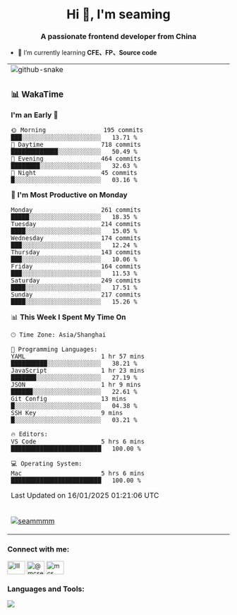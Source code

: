 <h1 align="center">Hi 👋, I'm seaming</h1>
<h3 align="center">A passionate frontend developer from China</h3>

- 🌱 I’m currently learning **CFE、FP、Source code**

<div align="center">

<table>

<tr><td>
  <img alt="github-snake" src="profile-snake-contrib/github-user-contribution.svg"/>
</td></tr>

<tr><td>

### 📊 WakaTime

<!--START_SECTION:waka-->
**I'm an Early 🐤** 

```text
🌞 Morning                195 commits         ███░░░░░░░░░░░░░░░░░░░░░░   13.71 % 
🌆 Daytime                718 commits         █████████████░░░░░░░░░░░░   50.49 % 
🌃 Evening                464 commits         ████████░░░░░░░░░░░░░░░░░   32.63 % 
🌙 Night                  45 commits          █░░░░░░░░░░░░░░░░░░░░░░░░   03.16 % 
```
📅 **I'm Most Productive on Monday** 

```text
Monday                   261 commits         █████░░░░░░░░░░░░░░░░░░░░   18.35 % 
Tuesday                  214 commits         ████░░░░░░░░░░░░░░░░░░░░░   15.05 % 
Wednesday                174 commits         ███░░░░░░░░░░░░░░░░░░░░░░   12.24 % 
Thursday                 143 commits         ███░░░░░░░░░░░░░░░░░░░░░░   10.06 % 
Friday                   164 commits         ███░░░░░░░░░░░░░░░░░░░░░░   11.53 % 
Saturday                 249 commits         ████░░░░░░░░░░░░░░░░░░░░░   17.51 % 
Sunday                   217 commits         ████░░░░░░░░░░░░░░░░░░░░░   15.26 % 
```


📊 **This Week I Spent My Time On** 

```text
🕑︎ Time Zone: Asia/Shanghai

💬 Programming Languages: 
YAML                     1 hr 57 mins        ██████████░░░░░░░░░░░░░░░   38.21 % 
JavaScript               1 hr 23 mins        ███████░░░░░░░░░░░░░░░░░░   27.19 % 
JSON                     1 hr 9 mins         ██████░░░░░░░░░░░░░░░░░░░   22.61 % 
Git Config               13 mins             █░░░░░░░░░░░░░░░░░░░░░░░░   04.38 % 
SSH Key                  9 mins              █░░░░░░░░░░░░░░░░░░░░░░░░   03.21 % 

🔥 Editors: 
VS Code                  5 hrs 6 mins        █████████████████████████   100.00 % 

💻 Operating System: 
Mac                      5 hrs 6 mins        █████████████████████████   100.00 % 
```


 Last Updated on 16/01/2025 01:21:06 UTC
<!--END_SECTION:waka-->

</td></tr>

<tr><td>
  <p align="left"> <a href="https://github.com/ryo-ma/github-profile-trophy"><img src="https://github-profile-trophy.vercel.app/?username=seammmm" alt="seammmm" /></a> </p>
</td></tr>
</table>

<h3 align="left">Connect with me:</h3>
<p align="left">
<a href="https://dev.to/lll" target="blank"><img align="center" src="https://raw.githubusercontent.com/rahuldkjain/github-profile-readme-generator/master/src/images/icons/Social/devto.svg" alt="lll" height="30" width="40" /></a>
<a href="https://medium.com/@mcseaming" target="blank"><img align="center" src="https://raw.githubusercontent.com/rahuldkjain/github-profile-readme-generator/master/src/images/icons/Social/medium.svg" alt="@mcseaming" height="30" width="40" /></a>
<a href="https://www.leetcode.com/mcs" target="blank"><img align="center" src="https://raw.githubusercontent.com/rahuldkjain/github-profile-readme-generator/master/src/images/icons/Social/leet-code.svg" alt="mcs" height="30" width="40" /></a>
</p>

<h3 align="left">Languages and Tools:</h3>
<img align="left" src="https://skillicons.dev/icons?i=sass,ts,jest,express,nuxt,firebase,gatsby,js,vue,react,redux,docker,discord,mongodb,stackoverflow,idea,git,vscode,github,gitlab,figma,vite,svg,next,gulp,webpack,bootstrap,jquery,swift,prisma" />

